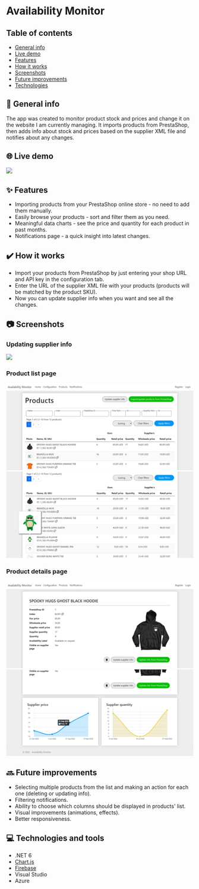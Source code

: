 # Availability Monitor
## Table of contents
* [General info](#-general-info)
* [Live demo](#-live-demo)
* [Features](#-features)
* [How it works](#%EF%B8%8F-how-it-works)
* [Screenshots](#-screenshots) 
* [Future improvements](#-future-improvements)
* [Technologies](#-technologies-and-tools)

## 📄 General info
The app was created to monitor product stock and prices and change it on the website I am currently managing. It imports products from PrestaShop, then adds info about stock and prices based on the supplier XML file and notifies about any changes.

## 🌐 Live demo
<a href="https://availabilitymonitor-firebase.azurewebsites.net/"><img height="35" src="https://img.shields.io/badge/DEMO%20WEBSITE-58CC02?style=for-the-badge"></a>

## ✨ Features

* Importing products from your PrestaShop online store - no need to add them manually.
* Easily browse your products - sort and filter them as you need.
* Meaningful data charts - see the price and quantity for each product in past months.
* Notifications page - a quick insight into latest changes.


## ✔️ How it works

* Import your products from PrestaShop by just entering your shop URL and API key in the configuration tab.
* Enter the URL of the supplier XML file with your products (products will be matched by the product SKU).
* Now you can update supplier info when you want and see all the changes.

## 📷 Screenshots

### Updating supplier info
![](screenshots/update_supplier_info_popup.gif)
### Product list page
![](screenshots/screenshot_products_list.JPG)
![](screenshots/screenshot_products_list_2.JPG)
### Product details page
![](screenshots/screenshot_product_details.JPG)
![](screenshots/screenshot_product_details_2.JPG)

## 🔜 Future improvements
* Selecting multiple products from the list and making an action for each one (deleting or updating info).
* Filtering notifications.
* Ability to choose which columns should be displayed in products' list.
* Visual improvements (animations, effects).
* Better responsiveness.

## 💻 Technologies and tools

* .NET 6
* [Chart.js](https://www.chartjs.org/)
* [Firebase](https://firebase.google.com/)
* Visual Studio
* Azure
